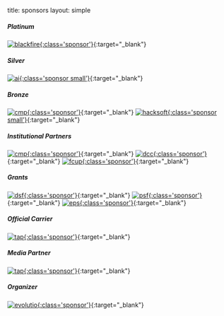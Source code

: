 title: sponsors
layout: simple

##### Platinum

[![blackfire](/static/images/sponsors/blackfire.png){:class='sponsor'}](https://blackfire.io/){:target="_blank"}

##### Silver

[![ai](/static/images/sponsors/ai.png){:class='sponsor small'}](https://ambient-innovation.com/){:target="_blank"}

##### Bronze

[![cmp](/static/images/sponsors/beamian.png){:class='sponsor'}](https://beamian.com/){:target="_blank"} [![hacksoft](/static/images/sponsors/hacksoft.png){:class='sponsor small'}](https://www.hacksoft.io/){:target="_blank"}

##### Institutional Partners

[![cmp](/static/images/sponsors/cmp.png){:class='sponsor'}](http://www.cm-porto.pt/){:target="_blank"} [![dcc](/static/images/sponsors/dcc.png){:class='sponsor'}](https://www.dcc.fc.up.pt/){:target="_blank"} [![fcup](/static/images/sponsors/fcup.png){:class='sponsor'}](https://sigarra.up.pt/fcup/){:target="_blank"}

##### Grants

[![dsf](/static/images/sponsors/dsf.png){:class='sponsor'}](https://www.djangoproject.com/){:target="_blank"} [![psf](/static/images/sponsors/psf.png){:class='sponsor'}](https://www.python.org/psf/){:target="_blank"} [![eps](/static/images/sponsors/eps.png){:class='sponsor'}](https://www.europython-society.org/){:target="_blank"}


##### Official Carrier

[![tap](/static/images/sponsors/tap.svg){:class='sponsor'}](/static/docs/tap.pdf){:target="_blank"}

##### Media Partner

[![tap](/static/images/sponsors/vida_imobiliaria.png){:class='sponsor'}](https://vidaimobiliaria.com/){:target="_blank"}

##### Organizer

[![evolutio](/static/images/sponsors/evolutio.png){:class='sponsor'}](https://evolutio.pt/){:target="_blank"}
